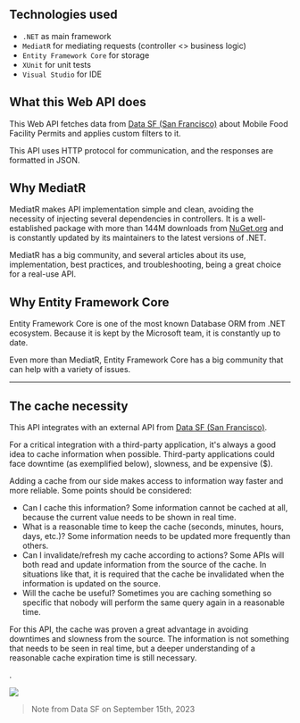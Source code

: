 ## Technologies used
- `.NET` as main framework
- `MediatR` for mediating requests (controller <> business logic)
- `Entity Framework Core` for storage
- `XUnit` for unit tests
- `Visual Studio` for IDE

## What this Web API does
This Web API fetches data from [Data SF (San Francisco)](https://datasf.org) about Mobile Food Facility Permits and applies custom filters to it.

This API uses HTTP protocol for communication, and the responses are formatted in JSON.

## Why MediatR
MediatR makes API implementation simple and clean, avoiding the necessity of injecting several dependencies in controllers.
It is a well-established package with more than 144M downloads from [NuGet.org](https://www.nuget.org/packages/MediatR) and is constantly updated by its maintainers to the latest versions of .NET.

MediatR has a big community, and several articles about its use, implementation, best practices, and troubleshooting, being a great choice for a real-use API. 

## Why Entity Framework Core
Entity Framework Core is one of the most known Database ORM from .NET ecosystem.
Because it is kept by the Microsoft team, it is constantly up to date.

Even more than MediatR, Entity Framework Core has a big community that can help with a variety of issues.

---

## The cache necessity

This API integrates with an external API from [Data SF (San Francisco)](https://datasf.org).

For a critical integration with a third-party application, it's always a good idea to cache information when possible.
Third-party applications could face downtime (as exemplified below), slowness, and be expensive ($).

Adding a cache from our side makes access to information way faster and more reliable. Some points should be considered:
- Can I cache this information? Some information cannot be cached at all, because the current value needs to be shown in real time.
- What is a reasonable time to keep the cache (seconds, minutes, hours, days, etc.)? Some information needs to be updated more frequently than others.
- Can I invalidate/refresh my cache according to actions? Some APIs will both read and update information from the source of the cache. In situations like that, it is required that the cache be invalidated when the information is updated on the source.
- Will the cache be useful? Sometimes you are caching something so specific that nobody will perform the same query again in a reasonable time.

For this API, the cache was proven a great advantage in avoiding downtimes and slowness from the source.
The information is not something that needs to be seen in real time, but a deeper understanding of a reasonable cache expiration time is still necessary.

.

![](https://blipmediastore.blip.ai/public-medias/Media_a001d340-8da8-4f7f-9c6d-6d28ab03644e)
> Note from Data SF on September 15th, 2023
